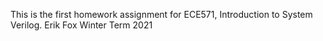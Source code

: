 This is the first homework assignment for ECE571, Introduction to System Verilog.
Erik Fox Winter Term 2021
